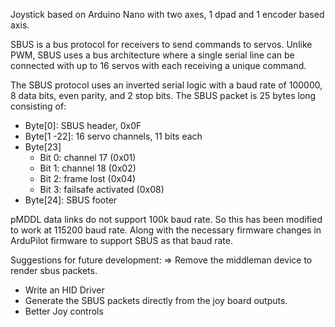 Joystick based on Arduino Nano with two axes, 1 dpad and 1 encoder based axis.

SBUS is a bus protocol for receivers to send commands to servos. Unlike PWM, SBUS uses a bus architecture where a single serial line can be connected with up to 16 servos with each receiving a unique command.

The SBUS protocol uses an inverted serial logic with a baud rate of 100000, 8 data bits, even parity, and 2 stop bits. The SBUS packet is 25 bytes long consisting of:
   * Byte[0]: SBUS header, 0x0F
   * Byte[1 -22]: 16 servo channels, 11 bits each
   * Byte[23]
      * Bit 0: channel 17 (0x01)
      * Bit 1: channel 18 (0x02)
      * Bit 2: frame lost (0x04)
      * Bit 3: failsafe activated (0x08)
   * Byte[24]: SBUS footer

 pMDDL data links do not support 100k baud rate. So this has been modified to work at 115200 baud rate. Along with the necessary firmware changes in ArduPilot firmware to support SBUS as that baud rate.

 Suggestions for future development:
 => Remove the middleman device to render sbus packets. 
   * Write an HID Driver
   * Generate the SBUS packets directly from the joy board outputs.
   * Better Joy controls